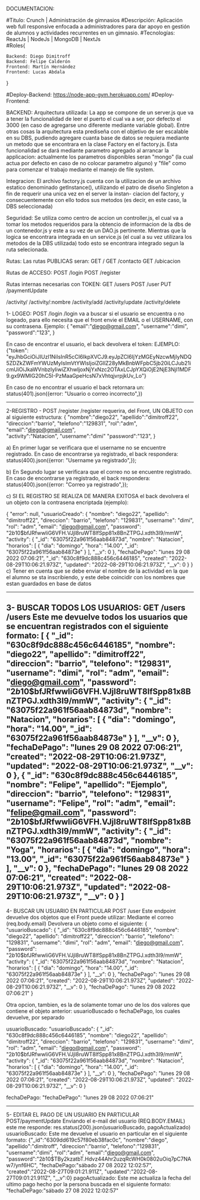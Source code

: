 DOCUMENTACION:

#Titulo:            Crunch | Administración de gimnasios 
#Descripción:       Aplicación web full responsive enfocada a administradores para dar apoyo en gestión de alumnos y actividades recurrentes en un gimnasio. 
#Tecnologías:       ReactJs | NodeJs | MongoDB | NextJs  
#Roles{             

    Backend: Diego Dimitroff 
    Backend: Felipe Calderón 
    Frontend: Martín Hernández 
    Frontend: Lucas Abdala
}

#Deploy-Backend:    https://node-app-gym.herokuapp.com/ 
#Deploy-Frontend: 


BACKEND:
Arquitectura utilizada: La app se compone de un server.js que va a tener la funcionalidad de leer el puerto
el cual va a ser, por defecto el 3000 (en caso de agregarse uno diferente mediante variable global).
 Entre otras cosas la arquitectura esta prediseña con el objetivo de ser escalable en su DBS, pudiendo
agregare cuanta base de datos se requiera mediante un metodo que se encontrara en la clase Factory en el
factory.js. Esta funcionalidad se dará mediante parametro agregado al arrancar la applicacion: actualmente los
parametros disponibles seran "mongo" (la cual actua por defecto en caso de no colocar parametro alguno) y 
"file" como para comenzar el trabajo mediante el manejo de file system.

Integracion: El archivo factory.js cuenta con la utilizacion de un archivo estatico denominado
getInstance(), utilizando el patro de diseño Singleton a fin de requerir una unica vez en el server la instan-
ciacion del factory, y consecuentemente con ello todos sus metodos (es decir, en este caso, la DBS seleccionada)

Seguridad: Se utiliza como centro de accion un controller.js, el cual va a tomar los metodos requeridos para 
la obtencio de informacion de la dbs de un contenedor.js y este a su vez de un DAO.js pertinente. Mientras que
la logica se encontrara integrada en un service.js (el cual a su vez utilizara los metodos de la DBS utilizada)
todo esto se encontrara integrado segun la ruta selecionada.

Rutas: Las rutas PUBLICAS seran:
GET /
GET /contacto
GET /ubicacion

Rutas de ACCESO:
POST /login
POST /register



Rutas internas necesarias con TOKEN:
GET /users
POST /user
PUT /paymentUpdate

/activity/
/activity/:nombre
/activity/add
/activity/update
/activity/delete

1- LOGEO:
POST /login
/login va a buscar si el usuario se encuentra o no logeado, para ello necesita que el front envie el EMAIL o el USERNAME, con su contrasena. 
Ejemplo:
{   "email":"diego@gmail.com",
    "username":"dimi",
    "password":"123",
}


En caso de encontrar el usuario, el back devolvera el token: EJEMPLO: 
{"token": "eyJhbGciOiJIUzI1NiIsInR5cCI6IkpXVCJ9.eyJpZCI6IjYzMGEyNzcwMjIyNDQ5ZDZkZWFmYWUzMyIsImVtYWlsIjoiZGllZ28yMkBnbWFpbC5jb20iLCJub21icmUiOiJkaWVnbzIyIiwiZXhwIjoxNjYxNzc2OTAxLCJpYXQiOjE2NjE3NjI1MDF9.gx9WMIG20hC5I-PzMaaGpeHcsN7xVhtqjvrpjkUv_Lo"}

En caso de no encontrar el usuario el back retornara un:
status(401).json({error: "Usuario o correo incorrecto",})

-----------------------------------------------

2-REGISTRO - 
POST /register
/register requerira, del Front, UN OBJETO con al siguiente estructura:
{
	"nombre":"diego22",
	"apellido":"dimitroff22",
	"direccion":"barrio",
	"telefono":"129831",
	"rol":"adm",
	"email":"diego@gmail.com",	
	"activity":"Natacion",
	"username":"dimi"
	"password":"123",
}

a) En primer lugar se verificara que el username no se encuentre registrado. En caso de encontrarse ya registrado, el back respondera:
status(400).json({error: "Username ya registrado",});

b) En Segundo lugar se verificara que el correo no se encuentre registrado. En caso de encontrarse ya registrado, el back respondera:
status(400).json({error: "Correo ya registrado",});

c) SI EL REGISTRO SE REALIZA DE MANERA EXITOSA el back devolvera el un objeto con la contrasena encriptada (ejemplo):

{
    "error": null,
    "usuarioCreado": {
        "nombre": "diego22",
        "apellido": "dimitroff22",
        "direccion": "barrio",
        "telefono": "129831",
        "username": "dimi",
        "rol": "adm",
        "email": "diego@gmail.com",
        "password": "$2b$10$bfJRfwwliG6VFH.VJjl8ruWT8lfSpp81x8BnZTPGJ.xdth3I9/mmW",
        "activity": {
            "_id": "63075f22a961f56aab84873d",
            "nombre": "Natacion",
            "horarios": [
                {
                    "dia": "domingo",
                    "hora": "14.00",
                    "_id": "63075f22a961f56aab84873e"
                }
            ],
            "__v": 0
        },
        "fechaDePago": "lunes 29 08 2022 07:06:21",
        "_id": "630c8f9dc888c456c6446185",
        "created": "2022-08-29T10:06:21.973Z",
        "updated": "2022-08-29T10:06:21.973Z",
        "__v": 0
    }
}
c) Tener en cuenta que se debe enviar el nombre de la actividad en la que el alumno se sta inscribiendo, y este debe coincidir con los nombres que estan guardados en base de datos

-----------------------------------------------
3- BUSCAR TODOS LOS USUARIOS:
GET /users
/users
Este me devuelve todos los usuarios que se encuentran registrados con el siguiente formato:
[
    {
        "_id": "630c8f9dc888c456c6446185",
        "nombre": "diego22",
        "apellido": "dimitroff22",
        "direccion": "barrio",
        "telefono": "129831",
        "username": "dimi",
        "rol": "adm",
        "email": "diego@gmail.com",
        "password": "$2b$10$bfJRfwwliG6VFH.VJjl8ruWT8lfSpp81x8BnZTPGJ.xdth3I9/mmW",
        "activity": {
            "_id": "63075f22a961f56aab84873d",
            "nombre": "Natacion",
            "horarios": [
                {
                    "dia": "domingo",
                    "hora": "14.00",
                    "_id": "63075f22a961f56aab84873e"
                }
            ],
            "__v": 0
        },
        "fechaDePago": "lunes 29 08 2022 07:06:21",
        "created": "2022-08-29T10:06:21.973Z",
        "updated": "2022-08-29T10:06:21.973Z",
        "__v": 0
    },
        {
        "_id": "630c8f9dc888c456c6446185",
        "nombre": "Felipe",
        "apellido": "Ejemplo",
        "direccion": "barrio",
        "telefono": "129831",
        "username": "Felipe",
        "rol": "adm",
        "email": "felipe@gmail.com",
        "password": "$2b$10$bfJRfwwliG6VFH.VJjl8ruWT8lfSpp81x8BnZTPGJ.xdth3I9/mmW",
        "activity": {
            "_id": "63075f22a961f56aab84873d",
            "nombre": "Yoga",
            "horarios": [
                {
                    "dia": "domingo",
                    "hora": "13.00",
                    "_id": "63075f22a961f56aab84873e"
                }
            ],
            "__v": 0
        },
        "fechaDePago": "lunes 29 08 2022 07:06:21",
        "created": "2022-08-29T10:06:21.973Z",
        "updated": "2022-08-29T10:06:21.973Z",
        "__v": 0
    }
]
-----------------------------------------------
4- BUSCAR UN USUARIO EN PARTICULAR
POST /user
Este endpoint devuelve dos objetos que el Front puede utilizar: Mediante el correo (req.body.email) Devolvera un objeto como el siguiente:
{
    "usuarioBuscado": {
        "_id": "630c8f9dc888c456c6446185",
        "nombre": "diego22",
        "apellido": "dimitroff22",
        "direccion": "barrio",
        "telefono": "129831",
        "username": "dimi",
        "rol": "adm",
        "email": "diego@gmail.com",
        "password": "$2b$10$bfJRfwwliG6VFH.VJjl8ruWT8lfSpp81x8BnZTPGJ.xdth3I9/mmW",
        "activity": {
            "_id": "63075f22a961f56aab84873d",
            "nombre": "Natacion",
            "horarios": [
                {
                    "dia": "domingo",
                    "hora": "14.00",
                    "_id": "63075f22a961f56aab84873e"
                }
            ],
            "__v": 0
        },
        "fechaDePago": "lunes 29 08 2022 07:06:21",
        "created": "2022-08-29T10:06:21.973Z",
        "updated": "2022-08-29T10:06:21.973Z",
        "__v": 0
    },
    "fechaDePago": "lunes 29 08 2022 07:06:21"
}

Otra opcion, tambien, es la de solamente tomar uno de los dos valores que contiene el objeto anterior:
usuarioBuscado o fechaDePago, los cuales devuelve, por separado 

usuarioBuscado:
"usuarioBuscado": {
        "_id": "630c8f9dc888c456c6446185",
        "nombre": "diego22",
        "apellido": "dimitroff22",
        "direccion": "barrio",
        "telefono": "129831",
        "username": "dimi",
        "rol": "adm",
        "email": "diego@gmail.com",
        "password": "$2b$10$bfJRfwwliG6VFH.VJjl8ruWT8lfSpp81x8BnZTPGJ.xdth3I9/mmW",
        "activity": {
            "_id": "63075f22a961f56aab84873d",
            "nombre": "Natacion",
            "horarios": [
                {
                    "dia": "domingo",
                    "hora": "14.00",
                    "_id": "63075f22a961f56aab84873e"
                }
            ],
            "__v": 0
        },
        "fechaDePago": "lunes 29 08 2022 07:06:21",
        "created": "2022-08-29T10:06:21.973Z",
        "updated": "2022-08-29T10:06:21.973Z",
        "__v": 0
    }
    
fechaDePago:
"fechaDePago": "lunes 29 08 2022 07:06:21"

-----------------------------------------------
5- EDITAR EL PAGO DE UN USUARIO EN PARTICULAR
POST/paymentUpdate
Enviando el e-mail del usuario  (REQ.BODY.EMAIL) este me responde:
res.status(200).json(usuarioBuscado, pagoActualizado)
usuarioBuscado: Este me devuelve el usuario en particular en el siguiente formato:
		{"_id":"6309dd619c57f80eb38fac0c",
		"nombre":"diego",
		"apellido":"dimitroff",
		"direccion":"barrio",
		"telefono":"129831",
		"username":"dimi",
		"rol":"adm",
		"email":"diego@gmail.com",
		"password":"$2b$10$TBy2kzatbT.Hdvz44Ahr2uzqRcWH0k0802uOiq7pC7NAw7/ynf6HC",
		"fechaDePago:"sábado 27 08 2022 12:02:57",
		"created":"2022-08-27T09:01:21.911Z",
		"updated":"2022-08-27T09:01:21.911Z",
		"__v":0}
pagoActualizado: Este me actualiza la fecha del ultimo pago hecho por la persona buscada en el siguiente formato:
		"fechaDePago:"sábado 27 08 2022 12:02:57"